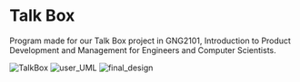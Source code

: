 # Talk Box

Program made for our Talk Box project in GNG2101, Introduction to Product Development and Management for Engineers and Computer Scientists.


![TalkBox](https://github.com/rynak-iqbal/TalkBox/assets/35643104/0db0bdb3-8742-4783-b3a1-b81c6a4b7f8d)
![user_UML](https://github.com/rynak-iqbal/TalkBox/assets/35643104/81bdb934-e973-40e4-a902-6d80619fd046)
![final_design](https://github.com/rynak-iqbal/TalkBox/assets/35643104/431336b2-88ba-4f6b-89dd-a61a7223574d)
